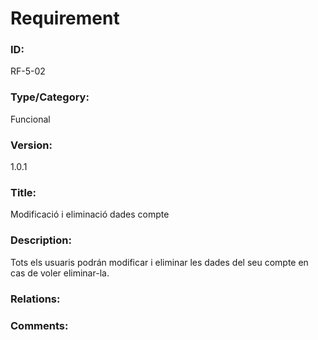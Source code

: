 # Requirement

### ID:
RF-5-02

### Type/Category:
Funcional

### Version:
1.0.1

### Title:
Modificació i eliminació dades compte

### Description:
Tots els usuaris podrán modificar i eliminar les dades del seu compte en cas de voler eliminar-la.

### Relations:

### Comments: